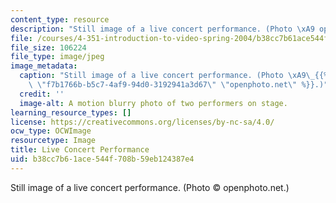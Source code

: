 ```yaml
---
content_type: resource
description: "Still image of a live concert performance. (Photo \xA9 openphoto.net.)"
file: /courses/4-351-introduction-to-video-spring-2004/b38cc7b61ace544f708b59eb124387e4_4-351s04.jpg
file_size: 106224
file_type: image/jpeg
image_metadata:
  caption: "Still image of a live concert performance. (Photo \xA9\_{{% resource_link\
    \ \"f7b1766b-b5c7-4af9-94d0-3192941a3d67\" \"openphoto.net\" %}}.)"
  credit: ''
  image-alt: A motion blurry photo of two performers on stage.
learning_resource_types: []
license: https://creativecommons.org/licenses/by-nc-sa/4.0/
ocw_type: OCWImage
resourcetype: Image
title: Live Concert Performance
uid: b38cc7b6-1ace-544f-708b-59eb124387e4
---
```

Still image of a live concert performance. (Photo © openphoto.net.)
